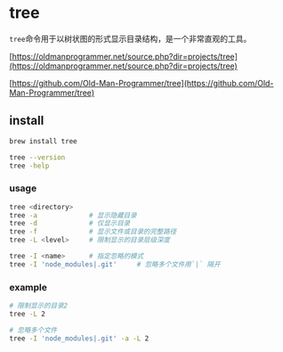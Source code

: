 # tree

`tree`命令用于以树状图的形式显示目录结构，是一个非常直观的工具。

[https://oldmanprogrammer.net/source.php?dir=projects/tree](https://oldmanprogrammer.net/source.php?dir=projects/tree)

[https://github.com/Old-Man-Programmer/tree](https://github.com/Old-Man-Programmer/tree)

## install

```bash
brew install tree

tree --version
tree -help
```

### usage

```bash
tree <directory>
tree -a             # 显示隐藏目录
tree -d             # 仅显示目录
tree -f             # 显示文件或目录的完整路径
tree -L <level>     # 限制显示的目录层级深度

tree -I <name>      # 指定忽略的模式
tree -I 'node_modules|.git'     # 忽略多个文件用`|` 隔开
```

### example

```bash
# 限制显示的目录2
tree -L 2

# 忽略多个文件
tree -I 'node_modules|.git' -a -L 2
```
